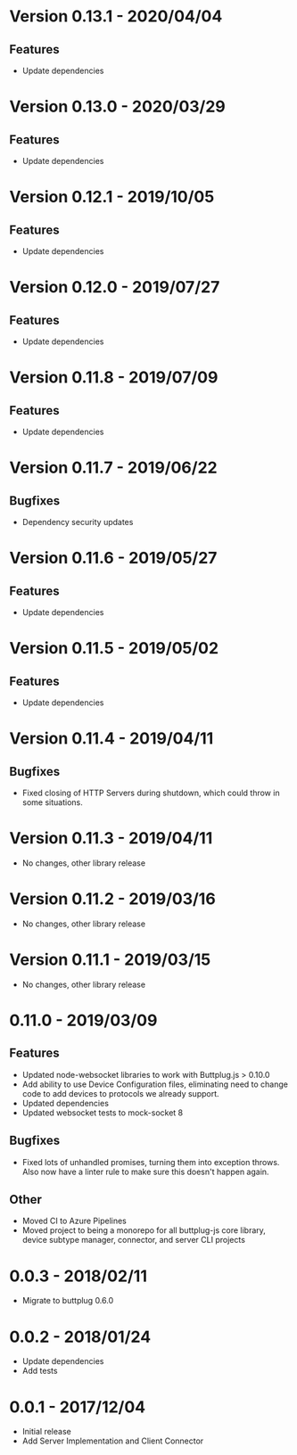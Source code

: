 # Version 0.13.1 - 2020/04/04

## Features

- Update dependencies

# Version 0.13.0 - 2020/03/29

## Features

- Update dependencies

# Version 0.12.1 - 2019/10/05

## Features

- Update dependencies

# Version 0.12.0 - 2019/07/27

## Features

- Update dependencies

# Version 0.11.8 - 2019/07/09

## Features

- Update dependencies

# Version 0.11.7 - 2019/06/22

## Bugfixes

- Dependency security updates

# Version 0.11.6 - 2019/05/27

## Features

- Update dependencies

# Version 0.11.5 - 2019/05/02

## Features

- Update dependencies

# Version 0.11.4 - 2019/04/11

## Bugfixes

- Fixed closing of HTTP Servers during shutdown, which could throw in
  some situations.

# Version 0.11.3 - 2019/04/11

- No changes, other library release

# Version 0.11.2 - 2019/03/16

- No changes, other library release

# Version 0.11.1 - 2019/03/15

- No changes, other library release

# 0.11.0 - 2019/03/09

## Features

- Updated node-websocket libraries to work with Buttplug.js > 0.10.0
- Add ability to use Device Configuration files, eliminating need to
  change code to add devices to protocols we already support.
- Updated dependencies
- Updated websocket tests to mock-socket 8

## Bugfixes

- Fixed lots of unhandled promises, turning them into exception
  throws. Also now have a linter rule to make sure this doesn't happen
  again.

## Other

- Moved CI to Azure Pipelines
- Moved project to being a monorepo for all buttplug-js core library,
  device subtype manager, connector, and server CLI projects

# 0.0.3 - 2018/02/11

- Migrate to buttplug 0.6.0

# 0.0.2 - 2018/01/24

- Update dependencies
- Add tests

# 0.0.1 - 2017/12/04

- Initial release
- Add Server Implementation and Client Connector
